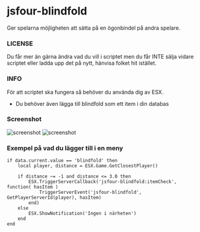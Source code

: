 # jsfour-blindfold
Ger spelarna möjligheten att sätta på en ögonbindel på andra spelare.

### LICENSE
Du får mer än gärna ändra vad du vill i scriptet men du får INTE sälja vidare scriptet eller ladda upp det på nytt, hänvisa folket hit istället.

### INFO
För att scriptet ska fungera så behöver du använda dig av ESX.

- Du behöver även lägga till blindfold som ett item i din databas

### Screenshot
![screenshot](https://i.gyazo.com/thumb/1200/ea01b13e36b33c3e38a9adceb9e88708-png.jpg)
![screenshot](https://i.gyazo.com/thumb/1200/622e916016a518ab3e1825fc1098b70e-png.jpg)

### Exempel på vad du lägger till i en meny
```
if data.current.value == 'blindfold' then
	local player, distance = ESX.Game.GetClosestPlayer()

	if distance ~= -1 and distance <= 3.0 then
		ESX.TriggerServerCallback('jsfour-blindfold:itemCheck', function( hasItem )
			TriggerServerEvent('jsfour-blindfold', GetPlayerServerId(player), hasItem)
		end)
	else
		ESX.ShowNotification('Ingen i närheten')
	end
end
```
